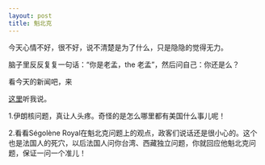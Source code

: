 ```yaml
---
layout: post
title: 魁北克
---
```


今天心情不好，很不好，说不清楚是为了什么，只是隐隐的觉得无力。

脑子里反反复复一句话：“你是老孟，the 老孟”，然后问自己：你还是么？

看今天的新闻吧，来

[这里](http://www.francaisblog.com.cn/node/504)听我说。

1.伊朗核问题，真让人头疼。奇怪的是怎么哪里都有美国什么事儿呢！

2.看看Ségolène Royal在魁北克问题上的观点，政客们说话还是很小心的。这个也是法国人的死穴，以后法国人问你台湾、西藏独立问题，你就回应他魁北克问题，保证一问一个准儿！
